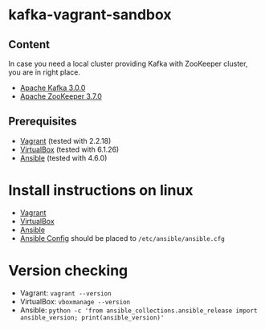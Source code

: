 # kafka-vagrant-sandbox

## Content

In case you need a local cluster providing Kafka with ZooKeeper cluster, you are in right place.

* [Apache Kafka 3.0.0](https://kafka.apache.org/30/documentation.html)
* [Apache ZooKeeper 3.7.0](https://zookeeper.apache.org/doc/r3.7.0/index.html)

## Prerequisites
* [Vagrant](https://www.vagrantup.com) (tested with 2.2.18)
* [VirtualBox](http://virtualbox.org) (tested with 6.1.26)
* [Ansible]() (tested with 4.6.0)

# Install instructions on linux
* [Vagrant](https://www.vagrantup.com/downloads)
* [VirtualBox](https://www.virtualbox.org/wiki/Linux_Downloads)
* [Ansible](https://docs.ansible.com/ansible/latest/installation_guide/intro_installation.html#installing-and-upgrading-ansible-with-pip)
* [Ansible Config](https://github.com/ansible/ansible/blob/stable-2.11/examples/ansible.cfg) should be placed to `/etc/ansible/ansible.cfg`


# Version checking
* Vagrant: 
  `vagrant --version`
* VirtualBox: 
  `vboxmanage --version`
* Ansible: 
`python -c 'from ansible_collections.ansible_release import ansible_version; print(ansible_version)'`
